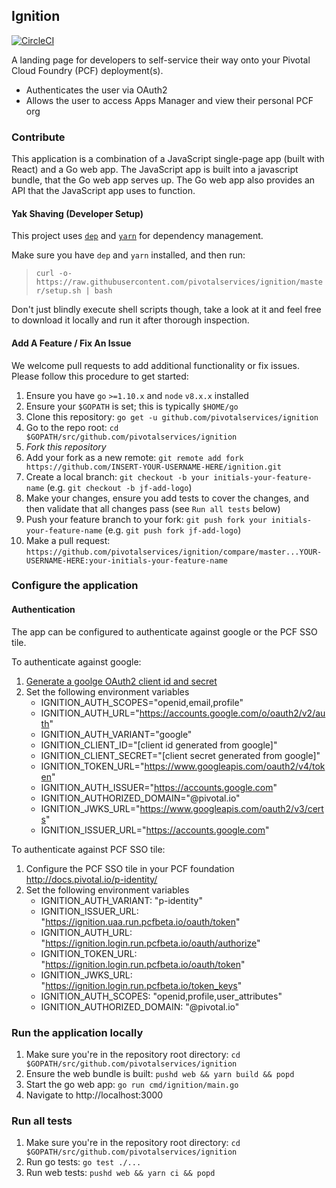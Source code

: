 ## Ignition
[![CircleCI](https://circleci.com/gh/pivotalservices/ignition/tree/master.svg?style=svg)](https://circleci.com/gh/pivotalservices/ignition/tree/master)

A landing page for developers to self-service their way onto your Pivotal Cloud Foundry (PCF) deployment(s).

* Authenticates the user via OAuth2
* Allows the user to access Apps Manager and view their personal PCF org

### Contribute

This application is a combination of a JavaScript single-page app (built with React) and a Go web app. The JavaScript app is built into a javascript bundle, that the Go web app serves up. The Go web app also provides an API that the JavaScript app uses to function.

#### Yak Shaving (Developer Setup)

This project uses [`dep`](https://github.com/golang/dep) and [`yarn`](https://yarnpkg.com) for dependency management.

Make sure you have `dep` and `yarn` installed, and then run:

> `curl -o- https://raw.githubusercontent.com/pivotalservices/ignition/master/setup.sh | bash`

Don't just blindly execute shell scripts though, take a look at it and feel free to download it locally and run it after thorough inspection.

#### Add A Feature / Fix An Issue

We welcome pull requests to add additional functionality or fix issues. Please follow this procedure to get started:

1. Ensure you have `go` `>=1.10.x` and `node` `v8.x.x` installed
1. Ensure your `$GOPATH` is set; this is typically `$HOME/go`
1. Clone this repository: `go get -u github.com/pivotalservices/ignition`
1. Go to the repo root: `cd $GOPATH/src/github.com/pivotalservices/ignition`
1. *Fork this repository*
1. Add your fork as a new remote: `git remote add fork https://github.com/INSERT-YOUR-USERNAME-HERE/ignition.git`
1. Create a local branch: `git checkout -b your initials-your-feature-name` (e.g. `git checkout -b jf-add-logo`)
1. Make your changes, ensure you add tests to cover the changes, and then validate that all changes pass (see `Run all tests` below)
1. Push your feature branch to your fork: `git push fork your initials-your-feature-name` (e.g. `git push fork jf-add-logo`)
1. Make a pull request: `https://github.com/pivotalservices/ignition/compare/master...YOUR-USERNAME-HERE:your-initials-your-feature-name`

### Configure the application
#### Authentication
The app can be configured to authenticate against google or the PCF SSO tile.

To authenticate against google:
1. [Generate a goolge OAuth2 client id and secret](https://console.developers.google.com/apis/credentials)
1. Set the following environment variables
   * IGNITION_AUTH_SCOPES="openid,email,profile"
   * IGNITION_AUTH_URL="https://accounts.google.com/o/oauth2/v2/auth"
   * IGNITION_AUTH_VARIANT="google"
   * IGNITION_CLIENT_ID="[client id generated from google]"
   * IGNITION_CLIENT_SECRET="[client secret generated from google]"
   * IGNITION_TOKEN_URL="https://www.googleapis.com/oauth2/v4/token"
   * IGNITION_AUTH_ISSUER="https://accounts.google.com"
   * IGNITION_AUTHORIZED_DOMAIN="@pivotal.io"
   * IGNITION_JWKS_URL="https://www.googleapis.com/oauth2/v3/certs"
   * IGNITION_ISSUER_URL="https://accounts.google.com"

To authenticate against PCF SSO tile:
1. Configure the PCF SSO tile in your PCF foundation http://docs.pivotal.io/p-identity/
1. Set the following environment variables
   * IGNITION_AUTH_VARIANT: "p-identity"
   * IGNITION_ISSUER_URL: "https://ignition.uaa.run.pcfbeta.io/oauth/token"
   * IGNITION_AUTH_URL: "https://ignition.login.run.pcfbeta.io/oauth/authorize"
   * IGNITION_TOKEN_URL: "https://ignition.login.run.pcfbeta.io/oauth/token"
   * IGNITION_JWKS_URL: "https://ignition.login.run.pcfbeta.io/token_keys"
   * IGNITION_AUTH_SCOPES: "openid,profile,user_attributes"
   * IGNITION_AUTHORIZED_DOMAIN: "@pivotal.io"

### Run the application locally

1. Make sure you're in the repository root directory: `cd $GOPATH/src/github.com/pivotalservices/ignition`
1. Ensure the web bundle is built: `pushd web && yarn build && popd`
1. Start the go web app: `go run cmd/ignition/main.go`
1. Navigate to http://localhost:3000

### Run all tests

1. Make sure you're in the repository root directory: `cd $GOPATH/src/github.com/pivotalservices/ignition`
1. Run go tests: `go test ./...`
1. Run web tests: `pushd web && yarn ci && popd`
